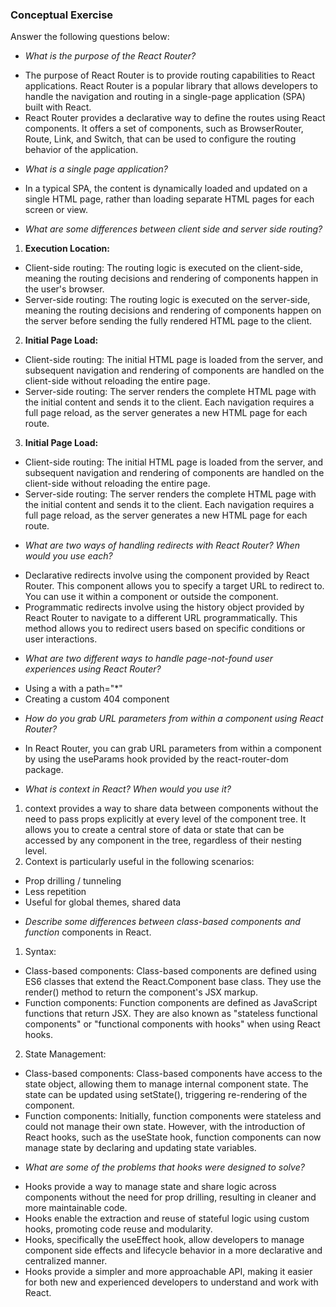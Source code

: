 ### Conceptual Exercise

Answer the following questions below:

- _What is the purpose of the React Router?_

* The purpose of React Router is to provide routing capabilities to React applications. React Router is a popular library that allows developers to handle the navigation and routing in a single-page application (SPA) built with React.
* React Router provides a declarative way to define the routes using React components. It offers a set of components, such as BrowserRouter, Route, Link, and Switch, that can be used to configure the routing behavior of the application.

- _What is a single page application?_

* In a typical SPA, the content is dynamically loaded and updated on a single HTML page, rather than loading separate HTML pages for each screen or view.

- _What are some differences between client side and server side routing?_

1. **Execution Location:**

- Client-side routing: The routing logic is executed on the client-side, meaning the routing decisions and rendering of components happen in the user's browser.
- Server-side routing: The routing logic is executed on the server-side, meaning the routing decisions and rendering of components happen on the server before sending the fully rendered HTML page to the client.

2. **Initial Page Load:**

- Client-side routing: The initial HTML page is loaded from the server, and subsequent navigation and rendering of components are handled on the client-side without reloading the entire page.
- Server-side routing: The server renders the complete HTML page with the initial content and sends it to the client. Each navigation requires a full page reload, as the server generates a new HTML page for each route.

3. **Initial Page Load:**

- Client-side routing: The initial HTML page is loaded from the server, and subsequent navigation and rendering of components are handled on the client-side without reloading the entire page.
- Server-side routing: The server renders the complete HTML page with the initial content and sends it to the client. Each navigation requires a full page reload, as the server generates a new HTML page for each route.

* _What are two ways of handling redirects with React Router? When would you use each?_

- Declarative redirects involve using the <Redirect> component provided by React Router. This component allows you to specify a target URL to redirect to. You can use it within a <Route> component or outside the <Switch> component.
- Programmatic redirects involve using the history object provided by React Router to navigate to a different URL programmatically. This method allows you to redirect users based on specific conditions or user interactions.

* _What are two different ways to handle page-not-found user experiences using React Router?_

- Using a <Route> with a path="\*"
- Creating a custom 404 component

* _How do you grab URL parameters from within a component using React Router?_

- In React Router, you can grab URL parameters from within a component by using the useParams hook provided by the react-router-dom package.

* _What is context in React? When would you use it?_

1. context provides a way to share data between components without the need to pass props explicitly at every level of the component tree. It allows you to create a central store of data or state that can be accessed by any component in the tree, regardless of their nesting level.
2. Context is particularly useful in the following scenarios:

- Prop drilling / tunneling
- Less repetition
- Useful for global themes, shared data

* _Describe some differences between class-based components and function_
  components in React.

1. Syntax:

- Class-based components: Class-based components are defined using ES6 classes that extend the React.Component base class. They use the render() method to return the component's JSX markup.
- Function components: Function components are defined as JavaScript functions that return JSX. They are also known as "stateless functional components" or "functional components with hooks" when using React hooks.

2. State Management:

- Class-based components: Class-based components have access to the state object, allowing them to manage internal component state. The state can be updated using setState(), triggering re-rendering of the component.
- Function components: Initially, function components were stateless and could not manage their own state. However, with the introduction of React hooks, such as the useState hook, function components can now manage state by declaring and updating state variables.

* _What are some of the problems that hooks were designed to solve?_

- Hooks provide a way to manage state and share logic across components without the need for prop drilling, resulting in cleaner and more maintainable code.
- Hooks enable the extraction and reuse of stateful logic using custom hooks, promoting code reuse and modularity.
- Hooks, specifically the useEffect hook, allow developers to manage component side effects and lifecycle behavior in a more declarative and centralized manner.
- Hooks provide a simpler and more approachable API, making it easier for both new and experienced developers to understand and work with React.

